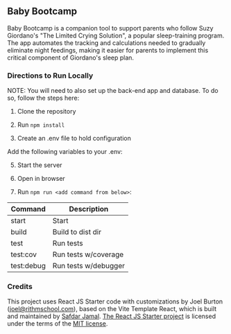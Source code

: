 ## Baby Bootcamp

Baby Bootcamp is a companion tool to support parents who follow Suzy Giordano's "The Limited Crying Solution", a popular sleep-training program. The app automates the tracking and calculations needed to gradually eliminate night feedings, making it easier for parents to implement this critical component of Giordano's sleep plan.

### Directions to Run Locally

NOTE: You will need to also set up the back-end app and database. To do so, follow the steps here:

1. Clone the repository

<!-- add code snippet -->

2. Run `npm install`

3. Create an .env file to hold configuration

Add the following variables to your .env:

<!-- add code snippet -->

5. Start the server

6. Open in browser

4. Run `npm run <add command from below>`:

| Command     | Description          |
|-------------|----------------------|
| start       | Start                |
| build       | Build to dist dir    |
| test        | Run tests            |
| test:cov    | Run tests w/coverage |
| test:debug  | Run tests w/debugger |

### Credits

This project uses React JS Starter code with customizations by Joel Burton (joel@rithmschool.com), based on the
Vite Template React, which is built and maintained by [Safdar Jamal](https://safdarjamal.github.io). [The React JS Starter project](https://github.com/rithmschool/start/tree/main/js/react) is licensed under the terms of the [MIT license](https://github.com/SafdarJamal/vite-template-react/blob/main/LICENSE).